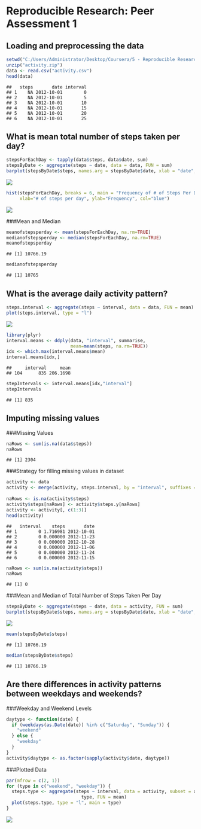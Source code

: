 # Reproducible Research: Peer Assessment 1


## Loading and preprocessing the data

```r
setwd("C:/Users/Administrator/Desktop/Coursera/5 - Reproducible Research/RepData_PeerAssessment1")
unzip("activity.zip")
data <- read.csv("activity.csv")
head(data)
```

```
##   steps       date interval
## 1    NA 2012-10-01        0
## 2    NA 2012-10-01        5
## 3    NA 2012-10-01       10
## 4    NA 2012-10-01       15
## 5    NA 2012-10-01       20
## 6    NA 2012-10-01       25
```

## What is mean total number of steps taken per day?

```r
stepsForEachDay <- tapply(data$steps, data$date, sum)
stepsByDate <- aggregate(steps ~ date, data = data, FUN = sum)
barplot(stepsByDate$steps, names.arg = stepsByDate$date, xlab = "date", ylab = "steps")
```

![](PA1_template_files/figure-html/unnamed-chunk-2-1.png) 

```r
hist(stepsForEachDay, breaks = 6, main = "Frequency of # of Steps Per Day", 
     xlab="# of steps per day", ylab="Frequency", col="blue")
```

![](PA1_template_files/figure-html/unnamed-chunk-2-2.png) 

###Mean and Median

```r
meanofstepsperday <- mean(stepsForEachDay, na.rm=TRUE)
medianofstepsperday <- median(stepsForEachDay, na.rm=TRUE)
meanofstepsperday
```

```
## [1] 10766.19
```

```r
medianofstepsperday
```

```
## [1] 10765
```

## What is the average daily activity pattern?

```r
steps.interval <- aggregate(steps ~ interval, data = data, FUN = mean)
plot(steps.interval, type = "l")
```

![](PA1_template_files/figure-html/unnamed-chunk-4-1.png) 


```r
library(plyr)
interval.means <- ddply(data, "interval", summarise,
                        mean=mean(steps, na.rm=TRUE))
idx <- which.max(interval.means$mean)
interval.means[idx,]
```

```
##     interval     mean
## 104      835 206.1698
```

```r
stepIntervals <- interval.means[idx,"interval"]
stepIntervals
```

```
## [1] 835
```

## Imputing missing values
###Missing Values

```r
naRows <- sum(is.na(data$steps))
naRows
```

```
## [1] 2304
```

###Strategy for filling missing values in dataset

```r
activity <- data
activity <- merge(activity, steps.interval, by = "interval", suffixes = c("", 
                                                                          ".y"))
naRows <- is.na(activity$steps)
activity$steps[naRows] <- activity$steps.y[naRows]
activity <- activity[, c(1:3)]
head(activity)
```

```
##   interval    steps       date
## 1        0 1.716981 2012-10-01
## 2        0 0.000000 2012-11-23
## 3        0 0.000000 2012-10-28
## 4        0 0.000000 2012-11-06
## 5        0 0.000000 2012-11-24
## 6        0 0.000000 2012-11-15
```

```r
naRows <- sum(is.na(activity$steps))
naRows
```

```
## [1] 0
```

###Mean and Median of Total Number of Steps Taken Per Day

```r
stepsByDate <- aggregate(steps ~ date, data = activity, FUN = sum)
barplot(stepsByDate$steps, names.arg = stepsByDate$date, xlab = "date", ylab = "steps")
```

![](PA1_template_files/figure-html/unnamed-chunk-8-1.png) 

```r
mean(stepsByDate$steps)
```

```
## [1] 10766.19
```

```r
median(stepsByDate$steps)
```

```
## [1] 10766.19
```

## Are there differences in activity patterns between weekdays and weekends?
###Weekday and Weekend Levels

```r
daytype <- function(date) {
  if (weekdays(as.Date(date)) %in% c("Saturday", "Sunday")) {
    "weekend"
  } else {
    "weekday"
  }
}
activity$daytype <- as.factor(sapply(activity$date, daytype))
```

###Plotted Data

```r
par(mfrow = c(2, 1))
for (type in c("weekend", "weekday")) {
  steps.type <- aggregate(steps ~ interval, data = activity, subset = activity$daytype == 
                            type, FUN = mean)
  plot(steps.type, type = "l", main = type)
}
```

![](PA1_template_files/figure-html/unnamed-chunk-10-1.png) 
